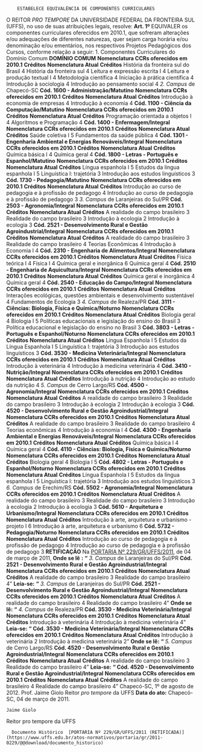         ESTABELECE EQUIVALÊNCIA DE COMPONENTES CURRICULARES  

 O REITOR *PRO TEMPORE*  DA UNIVERSIDADE FEDERAL DA FRONTEIRA SUL (UFFS), no uso de suas atribuições legais, resolve:   **Art. 1º**  EQUIVALER os componentes curriculares oferecidos em 2010.1, que sofreram alterações e/ou adequações de diferentes naturezas, quer sejam carga horária e/ou denominação e/ou ementários, nos respectivos Projetos Pedagógicos dos Cursos, conforme relação a seguir: 1. Componentes Curriculares do Domínio Comum **DOMÍNIO COMUM**     **Nomenclatura CCRs oferecidos em 2010.1**    **Créditos**    **Nomenclatura Atual**    **Créditos**      História da fronteira sul do Brasil   4   História da fronteira sul   4     Leitura e expressão escrita I   4   Leitura e produção textual I   4     Metodologia científica   4   Iniciação à prática científica   4     Introdução à sociologia   4   Introdução ao pensamento social   4       *2. Campus*  de Chapecó-SC **Cód. 1600 - Administração/Matutino**     **Nomenclatura CCRs oferecidos em 2010.1**    **Créditos**    **Nomenclatura Atual**    **Créditos**      Introdução à economia de empresas   4   Introdução à economia   4       **Cód. 1100 - Ciência da Computação/Matutino**     **Nomenclatura CCRs oferecidos em 2010.1**    **Créditos**    **Nomenclatura Atual**    **Créditos**      Programação orientada a objetos I   4   Algoritmos e Programação   4       **Cód. 1400 - Enfermagem/Integral**     **Nomenclatura CCRs oferecidos em 2010.1**    **Créditos**    **Nomenclatura Atual**    **Créditos**      Saúde coletiva I   5   Fundamentos da saúde pública   4       **Cód. 1301 - Engenharia Ambiental e Energias Renováveis/Integral**     **Nomenclatura CCRs oferecidos em 2010.1**    **Créditos**    **Nomenclatura Atual**    **Créditos**      Química básica I   4   Química geral   4       **Cód. 1800 - Letras - Português e Espanhol/Matutino**     **Nomenclatura CCRs oferecidos em 2010.1**    **Créditos**    **Nomenclatura Atual**    **Créditos**      Língua espanhola I   5   Estudos da língua espanhola I   5     Linguística I: trajetória   3   Introdução aos estudos linguísticos   3       **Cód. 1730 - Pedagogia/Matutino**     **Nomenclatura CCRs oferecidos em 2010.1**    **Créditos**    **Nomenclatura Atual**    **Créditos**      Introdução ao curso de pedagogia e à profissão de pedagogo   4   Introdução ao curso de pedagogia e à profissão de pedagogo   3       *3. Campus*  de Laranjeiras do Sul/PR **Cód. 2503 - Agronomia/Integral**     **Nomenclatura CCRs oferecidos em 2010.1**    **Créditos**    **Nomenclatura Atual**    **Créditos**      A realidade do campo brasileiro   3   Realidade do campo brasileiro   3     Introdução à ecologia   2   Introdução à ecologia   3       **Cód. 2521 - Desenvolvimento Rural e Gestão Agroindustrial/Integral**     **Nomenclatura CCRs oferecidos em 2010.1**    **Créditos**    **Nomenclatura Atual**    **Créditos**      A realidade do campo brasileiro   3   Realidade do campo brasileiro   4     Teorias Econômicas   4   Introdução à Economia I   4       **Cód. 2310 - Engenharia de Alimentos/Integral**     **Nomenclatura CCRs oferecidos em 2010.1**    **Créditos**    **Nomenclatura Atual**    **Créditos**      Física teórica I   4   Física I   4     Química geral e inorgânica   6   Química geral   4       **Cód. 2510 - Engenharia de Aquicultura/Integral**     **Nomenclatura CCRs oferecidos em 2010.1**    **Créditos**    **Nomenclatura Atual**    **Créditos**      Química geral e inorgânica   4   Química geral   4       **Cód. 2540 - Educação do Campo/Integral**     **Nomenclatura CCRs oferecidos em 2010.1**    **Créditos**    **Nomenclatura Atual**    **Créditos**      Interações ecológicas, questões ambientais e desenvolvimento sustentável   4   Fundamentos de Ecologia   3       *4. Campus*  de Realeza/PR **Cód. 3111 - Ciências: Biologia, Física e Química/Noturno**     **Nomenclatura CCRs oferecidos em 2010.1**    **Créditos**    **Nomenclatura Atual**    **Créditos**      Biologia geral   4   Biologia I   5     Políticas educacionais e legislação do ensino do Brasil   3   Política educacional e legislação do ensino no Brasil   3       **Cód. 3803 - Letras - Português e Espanhol/Noturno**     **Nomenclatura CCRs oferecidos em 2010.1**    **Créditos**    **Nomenclatura Atual**    **Créditos**      Língua Espanhola I   5   Estudos da Língua Espanhola I   5     Linguística I: trajetória   3   Introdução aos estudos linguísticos   3       **Cód. 3530 - Medicina Veterinária/Integral**     **Nomenclatura CCRs oferecidos em 2010.1**    **Créditos**    **Nomenclatura Atual**    **Créditos**      Introdução à veterinária   4   Introdução à medicina veterinária   4       **Cód. 3410 - Nutrição/Integral**     **Nomenclatura CCRs oferecidos em 2010.1**    **Créditos**    **Nomenclatura Atual**    **Créditos**      Introdução à nutrição   4   Introdução ao estudo da nutrição   4       *5. Campus*  de Cerro Largo/RS **Cód. 4500 - Agronomia/Integral**     **Nomenclatura CCRs oferecidos em 2010.1**    **Créditos**    **Nomenclatura Atual**    **Créditos**      A realidade do campo brasileiro   3   Realidade do campo brasileiro   3     Introdução à ecologia   2   Introdução à ecologia   3       **Cód. 4520 - Desenvolvimento Rural e Gestão Agroindustrial/Integral**     **Nomenclatura CCRs oferecidos em 2010.1**    **Créditos**    **Nomenclatura Atual**    **Créditos**      A realidade do campo brasileiro   3   Realidade do campo brasileiro   4     Teorias econômicas   4   Introdução à economia I   4       **Cód. 4300 - Engenharia Ambiental e Energias Renováveis/Integral**     **Nomenclatura CCRs oferecidos em 2010.1**    **Créditos**    **Nomenclatura Atual**    **Créditos**      Química básica I   4   Química geral   4       **Cód. 4110 - Ciências: Biologia, Física e Química/Noturno**     **Nomenclatura CCRs oferecidos em 2010.1**    **Créditos**    **Nomenclatura Atual**    **Créditos**      Biologia geral   4   Biologia I   5       **Cód. 4802 - Letras - Português e Espanhol/Noturno**     **Nomenclatura CCRs oferecidos em 2010.1**    **Créditos**    **Nomenclatura Atual**    **Créditos**      Língua Espanhola I   5   Estudos da língua espanhola I   5     Linguística I: trajetória   3   Introdução aos estudos linguísticos   3       *6. Campus*  de Erechim/RS **Cód. 5502 - Agronomia/Integral**     **Nomenclatura CCRs oferecidos em 2010.1**    **Créditos**    **Nomenclatura Atual**    **Créditos**      A realidade do campo brasileiro   3   Realidade do campo brasileiro   3     Introdução à ecologia   2   Introdução à ecologia   3       **Cód. 5610 - Arquitetura e Urbanismo/Integral**     **Nomenclatura CCRs oferecidos em 2010.1**    **Créditos**    **Nomenclatura Atual**    **Créditos**      Introdução à arte, arquitetura e urbanismo - projeto I   6   Introdução à arte, arquitetura e urbanismo   6       **Cód. 5732 - Pedagogia/Noturno**     **Nomenclatura CCRs oferecidos em 2010.1**    **Créditos**    **Nomenclatura Atual**    **Créditos**      Introdução ao curso de pedagogia e à profissão de pedagogo   4   Introdução ao curso de pedagogia e à profissão de pedagogo   3         **RETIFICAÇÃO**   Na [PORTARIA Nº 229/GR/UFFS/2011](https://www.uffs.edu.br/atos-normativos/portaria/gr/2011-0229), de 04 de março de 2011,   **Onde se lê** **:** **“** *3.*  *Campus*  de Laranjeiras do Sul/PR **Cód. 2521 - Desenvolvimento Rural e Gestão Agroindustrial/Integral**     **Nomenclatura CCRs oferecidos em 2010.1**    **Créditos**    **Nomenclatura Atual**    **Créditos**      A realidade do campo brasileiro   3   Realidade do campo brasileiro   4”       **Leia-se:** **“** *3.*  *Campus*  de Laranjeiras do Sul/PR **Cód. 2521 - Desenvolvimento Rural e Gestão Agroindustrial/Integral**     **Nomenclatura CCRs oferecidos em 2010.1**    **Créditos**    **Nomenclatura Atual**    **Créditos**      A realidade do campo brasileiro   4   Realidade do campo brasileiro   4”       **Onde se lê:** **“** *4.*  *Campus*  de Realeza/PR **Cód. 3530 - Medicina Veterinária/Integral**     **Nomenclatura CCRs oferecidos em 2010.1**    **Créditos**    **Nomenclatura Atual**    **Créditos**      Introdução à veterinária   4   Introdução à medicina veterinária   4”       **Leia-se:** **“ **Cód. 3530 - Medicina Veterinária/Integral****      **Nomenclatura CCRs oferecidos em 2010.1**    **Créditos**    **Nomenclatura Atual**    **Créditos**      Introdução à veterinária   2   Introdução à medicina veterinária   2”       **Onde se lê:** **“** *5.*  *Campus*  de Cerro Largo/RS **Cód. 4520 - Desenvolvimento Rural e Gestão Agroindustrial/Integral**     **Nomenclatura CCRs oferecidos em 2010.1**    **Créditos**    **Nomenclatura Atual**    **Créditos**      A realidade do campo brasileiro   3   Realidade do campo brasileiro   4”       **Leia-se:** **“ **Cód. 4520 - Desenvolvimento Rural e Gestão Agroindustrial/Integral****      **Nomenclatura CCRs oferecidos em 2010.1**    **Créditos**    **Nomenclatura Atual**    **Créditos**      A realidade do campo brasileiro   4   Realidade do campo brasileiro   4”       Chapecó-SC, 1º de agosto de 2012.   Prof. Jaime Giolo Reitor *pro tempore*  da UFFS    **Data do ato:** Chapecó-SC, 04 de março de 2011.   
 

    Jaime Giolo   
 Reitor pro tempore da UFFS 

      Documento Histórico  [PORTARIA Nº 229/GR/UFFS/2011 (RETIFICADA)](https://www.uffs.edu.br/atos-normativos/portaria/gr/2011-0229/@@download/documento_historico)     
      